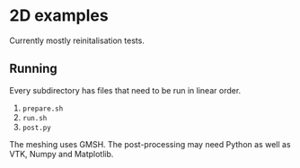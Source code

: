 # 2D examples

Currently mostly reinitalisation tests.

## Running

Every subdirectory has files that need to be run in linear order.

1. `prepare.sh`
1. `run.sh`
1. `post.py`

The meshing uses GMSH. The post-processing may need Python as well as VTK,
Numpy and Matplotlib.
